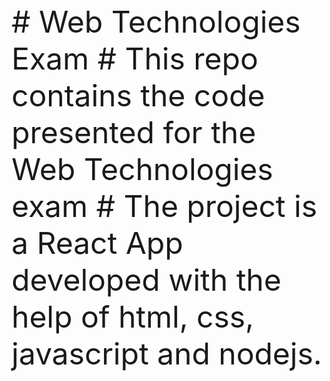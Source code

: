  <font size=8>
# Web Technologies Exam
# This repo contains the code presented for the Web Technologies exam
# The project is a React App developed with the help of html, css, javascript and nodejs. </font>
